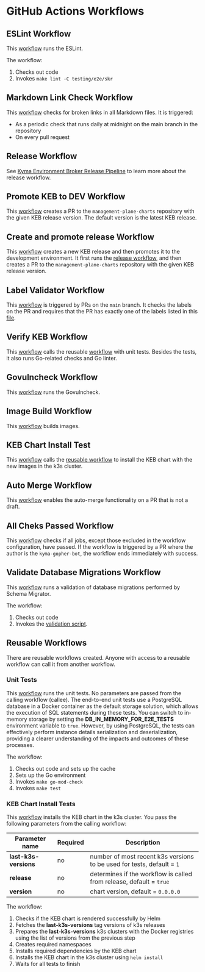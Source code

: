 # GitHub Actions Workflows

## ESLint Workflow

This [workflow](/.github/workflows/run-eslint.yaml) runs the ESLint.

The workflow:

1. Checks out code
2. Invokes `make lint -C testing/e2e/skr`

## Markdown Link Check Workflow

This [workflow](/.github/workflows/markdown-link-check.yaml) checks for broken links in all Markdown files. It is triggered:

* As a periodic check that runs daily at midnight on the main branch in the repository
* On every pull request

## Release Workflow

See [Kyma Environment Broker Release Pipeline](04-20-release.md) to learn more about the release workflow.

## Promote KEB to DEV Workflow

This [workflow](/.github/workflows/promote-keb-to-dev.yaml) creates a PR to the `management-plane-charts` repository with the given KEB release version. The default version is the latest KEB release.

## Create and promote release Workflow

This [workflow](/.github/workflows/create-and-promote-release.yaml) creates a new KEB release and then promotes it to the development environment. It first runs the [release workflow](04-20-release.md), and then creates a PR to the `management-plane-charts` repository with the given KEB release version.

## Label Validator Workflow

This [workflow](/.github/workflows/label-validator.yml) is triggered by PRs on the `main` branch. It checks the labels on the PR and requires that the PR has exactly one of the labels listed in this [file](/.github/release.yml).

## Verify KEB Workflow

This [workflow](/.github/workflows/run-verify.yaml) calls the reusable [workflow](/.github/workflows/run-unit-tests-reusable.yaml) with unit tests.
Besides the tests, it also runs Go-related checks and Go linter.

## Govulncheck Workflow

This [workflow](/.github/workflows/run-govulncheck.yaml) runs the Govulncheck.

## Image Build Workflow

This [workflow](/.github/workflows/pull-build-images.yaml) builds images.

## KEB Chart Install Test

This [workflow](/.github/workflows/run-keb-chart-install-tests.yaml) calls the [reusable workflow](/.github/workflows/run-keb-chart-install-tests-reusable.yaml) to install the KEB chart with the new images in the k3s cluster.

## Auto Merge Workflow

This [workflow](/.github/workflows/auto-merge.yaml) enables the auto-merge functionality on a PR that is not a draft.

## All Cheks Passed Workflow

This [workflow](/.github/workflows/pr-checks.yaml) checks if all jobs, except those excluded in the workflow configuration, have passed. If the workflow is triggered by a PR where the author is the `kyma-gopher-bot`, the workflow ends immediately with success.

## Validate Database Migrations Workflow

This [workflow](/.github/workflows/pull-validate-schema-migrator.yaml) runs a validation of database migrations performed by Schema Migrator.

The workflow:

1. Checks out code
2. Invokes the [validation script](/scripts/schemamigrator/validate.sh).

## Reusable Workflows

There are reusable workflows created. Anyone with access to a reusable workflow can call it from another workflow.

### Unit Tests

This [workflow](/.github/workflows/run-unit-tests-reusable.yaml) runs the unit tests.
No parameters are passed from the calling workflow (callee).
The end-to-end unit tests use a PostgreSQL database in a Docker container as the default storage solution, which allows
the execution of SQL statements during these tests. You can switch to in-memory storage 
by setting the **DB_IN_MEMORY_FOR_E2E_TESTS** environment variable to `true`. However, by using PostgreSQL, the tests can effectively perform
instance details serialization and deserialization, providing a clearer understanding of the impacts and outcomes of these processes.

The workflow:

1. Checks out code and sets up the cache
2. Sets up the Go environment
3. Invokes `make go-mod-check`
4. Invokes `make test`

### KEB Chart  Install Tests

This [workflow](/.github/workflows/run-keb-chart-install-tests-reusable.yaml) installs the KEB chart in the k3s cluster.
You pass the following parameters from the calling workflow:

| Parameter name  | Required | Description                                                          |
| ------------- | ------------- |----------------------------------------------------------------------|
| **last-k3s-versions**  | no  | number of most recent k3s versions to be used for tests, default = `1` |
| **release**  | no  | determines if the workflow is called from release, default = `true` |
| **version**  | no  | chart version, default = `0.0.0.0` |

The workflow:

1. Checks if the KEB chart is rendered successfully by Helm
2. Fetches the **last-k3s-versions** tag versions of k3s releases 
3. Prepares the **last-k3s-versions** k3s clusters with the Docker registries using the list of versions from the previous step
4. Creates required namespaces
5. Installs required dependencies by the KEB chart
6. Installs the KEB chart in the k3s cluster using `helm install`
7. Waits for all tests to finish
